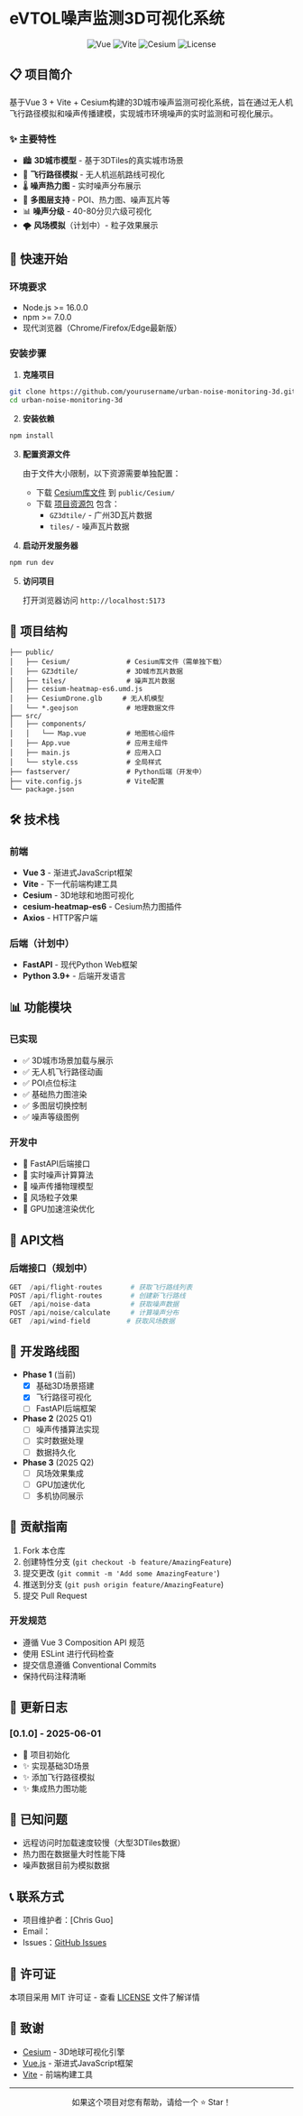 # eVTOL噪声监测3D可视化系统

<div align="center">
  <img src="https://img.shields.io/badge/Vue-3.5.13-green" alt="Vue">
  <img src="https://img.shields.io/badge/Vite-6.3.1-purple" alt="Vite">
  <img src="https://img.shields.io/badge/Cesium-Latest-blue" alt="Cesium">
  <img src="https://img.shields.io/badge/license-MIT-yellow" alt="License">
</div>

## 📋 项目简介

基于Vue 3 + Vite + Cesium构建的3D城市噪声监测可视化系统，旨在通过无人机飞行路径模拟和噪声传播建模，实现城市环境噪声的实时监测和可视化展示。

### ✨ 主要特性

- 🏙️ **3D城市模型** - 基于3DTiles的真实城市场景
- 🚁 **飞行路径模拟** - 无人机巡航路线可视化
- 🌡️ **噪声热力图** - 实时噪声分布展示
- 🎯 **多图层支持** - POI、热力图、噪声瓦片等
- 📊 **噪声分级** - 40-80分贝六级可视化
- 🌪️ **风场模拟**（计划中）- 粒子效果展示

## 🚀 快速开始

### 环境要求

- Node.js >= 16.0.0
- npm >= 7.0.0
- 现代浏览器（Chrome/Firefox/Edge最新版）

### 安装步骤

1. **克隆项目**
```bash
git clone https://github.com/yourusername/urban-noise-monitoring-3d.git
cd urban-noise-monitoring-3d
```

2. **安装依赖**
```bash
npm install
```

3. **配置资源文件**
   
   由于文件大小限制，以下资源需要单独配置：
   - 下载 [Cesium库文件](https://cesium.com/downloads/) 到 `public/Cesium/`
   - 下载 [项目资源包](链接待补充) 包含：
     - `GZ3dtile/` - 广州3D瓦片数据
     - `tiles/` - 噪声瓦片数据

4. **启动开发服务器**
```bash
npm run dev
```

5. **访问项目**
   
   打开浏览器访问 `http://localhost:5173`

## 📁 项目结构

```
├── public/
│   ├── Cesium/              # Cesium库文件（需单独下载）
│   ├── GZ3dtile/            # 3D城市瓦片数据
│   ├── tiles/               # 噪声瓦片数据
│   ├── cesium-heatmap-es6.umd.js
│   ├── CesiumDrone.glb     # 无人机模型
│   └── *.geojson            # 地理数据文件
├── src/
│   ├── components/
│   │   └── Map.vue          # 地图核心组件
│   ├── App.vue              # 应用主组件
│   ├── main.js              # 应用入口
│   └── style.css            # 全局样式
├── fastserver/              # Python后端（开发中）
├── vite.config.js           # Vite配置
└── package.json
```

## 🛠️ 技术栈

### 前端
- **Vue 3** - 渐进式JavaScript框架
- **Vite** - 下一代前端构建工具
- **Cesium** - 3D地球和地图可视化
- **cesium-heatmap-es6** - Cesium热力图插件
- **Axios** - HTTP客户端

### 后端（计划中）
- **FastAPI** - 现代Python Web框架
- **Python 3.9+** - 后端开发语言

## 📊 功能模块

### 已实现
- ✅ 3D城市场景加载与展示
- ✅ 无人机飞行路径动画
- ✅ POI点位标注
- ✅ 基础热力图渲染
- ✅ 多图层切换控制
- ✅ 噪声等级图例

### 开发中
- 🔧 FastAPI后端接口
- 🔧 实时噪声计算算法
- 🔧 噪声传播物理模型
- 🔧 风场粒子效果
- 🔧 GPU加速渲染优化

## 🔌 API文档

### 后端接口（规划中）

```python
GET  /api/flight-routes       # 获取飞行路线列表
POST /api/flight-routes       # 创建新飞行路线
GET  /api/noise-data          # 获取噪声数据
POST /api/noise/calculate     # 计算噪声分布
GET  /api/wind-field         # 获取风场数据
```

## 🚧 开发路线图

- **Phase 1** (当前)
  - [x] 基础3D场景搭建
  - [x] 飞行路径可视化
  - [ ] FastAPI后端框架

- **Phase 2** (2025 Q1)
  - [ ] 噪声传播算法实现
  - [ ] 实时数据处理
  - [ ] 数据持久化

- **Phase 3** (2025 Q2)
  - [ ] 风场效果集成
  - [ ] GPU加速优化
  - [ ] 多机协同展示

## 🤝 贡献指南

1. Fork 本仓库
2. 创建特性分支 (`git checkout -b feature/AmazingFeature`)
3. 提交更改 (`git commit -m 'Add some AmazingFeature'`)
4. 推送到分支 (`git push origin feature/AmazingFeature`)
5. 提交 Pull Request

### 开发规范

- 遵循 Vue 3 Composition API 规范
- 使用 ESLint 进行代码检查
- 提交信息遵循 Conventional Commits
- 保持代码注释清晰

## 📝 更新日志

### [0.1.0] - 2025-06-01
- 🎉 项目初始化
- ✨ 实现基础3D场景
- ✨ 添加飞行路径模拟
- ✨ 集成热力图功能

## 🐛 已知问题

- 远程访问时加载速度较慢（大型3DTiles数据）
- 热力图在数据量大时性能下降
- 噪声数据目前为模拟数据

## 📞 联系方式

- 项目维护者：[Chris Guo]
- Email：
- Issues：[GitHub Issues](https://github.com/yourusername/urban-noise-monitoring-3d/issues)

## 📄 许可证

本项目采用 MIT 许可证 - 查看 [LICENSE](LICENSE) 文件了解详情

## 🙏 致谢

- [Cesium](https://cesium.com/) - 3D地球可视化引擎
- [Vue.js](https://vuejs.org/) - 渐进式JavaScript框架
- [Vite](https://vitejs.dev/) - 前端构建工具

---

<div align="center">
  <p>如果这个项目对您有帮助，请给一个 ⭐️ Star！</p>
</div>
